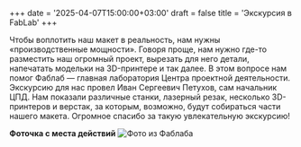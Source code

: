 +++
date = '2025-04-07T15:00:00+03:00'
draft = false
title = 'Экскурсия в FabLab'
+++

Чтобы воплотить наш макет в реальность, нам нужны «производственные мощности». Говоря проще, нам нужно где-то разместить наш огромный проект, вырезать для него детали, напечатать модельки на 3D-принтере и так далее. В этом вопросе нам помог Фаблаб — главная лаборатория Центра проектной деятельности. Экскурсию для нас провел Иван Сергеевич Петухов, сам начальник ЦПД. Нам показали различные станки, лазерный резак, несколько 3D-принтеров и верстак, за которым, возможно, будут собираться части нашего макета. Огромное спасибо за такую увлекательную экскурсию!

**Фоточка с места действий**
![Фото из Фаблаба](/static/images/fablab.png)


